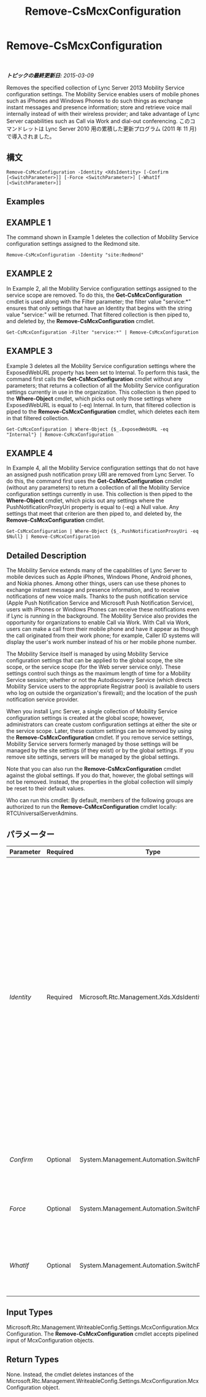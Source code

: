 ﻿---
title: Remove-CsMcxConfiguration
TOCTitle: Remove-CsMcxConfiguration
ms:assetid: 71904a62-a1f1-4466-9921-0a175909e117
ms:mtpsurl: https://technet.microsoft.com/ja-jp/library/Hh690026(v=OCS.15)
ms:contentKeyID: 48272500
ms.date: 05/19/2016
mtps_version: v=OCS.15
ms.translationtype: HT
---

# Remove-CsMcxConfiguration

 

_**トピックの最終更新日:** 2015-03-09_

Removes the specified collection of Lync Server 2013 Mobility Service configuration settings. The Mobility Service enables users of mobile phones such as iPhones and Windows Phones to do such things as exchange instant messages and presence information; store and retrieve voice mail internally instead of with their wireless provider; and take advantage of Lync Server capabilities such as Call via Work and dial-out conferencing. このコマンドレットは Lync Server 2010 用の累積した更新プログラム (2011 年 11 月) で導入されました。

## 構文

    Remove-CsMcxConfiguration -Identity <XdsIdentity> [-Confirm [<SwitchParameter>]] [-Force <SwitchParameter>] [-WhatIf [<SwitchParameter>]]

## Examples

## EXAMPLE 1

The command shown in Example 1 deletes the collection of Mobility Service configuration settings assigned to the Redmond site.

    Remove-CsMcxConfiguration -Identity "site:Redmond"

## EXAMPLE 2

In Example 2, all the Mobility Service configuration settings assigned to the service scope are removed. To do this, the **Get-CsMcxConfiguration** cmdlet is used along with the Filter parameter; the filter value "service:\*" ensures that only settings that have an Identity that begins with the string value "service:" will be returned. That filtered collection is then piped to, and deleted by, the **Remove-CsMcxConfiguration** cmdlet.

    Get-CsMcxConfiguration -Filter "service:*" | Remove-CsMcxConfiguration

## EXAMPLE 3

Example 3 deletes all the Mobility Service configuration settings where the ExposedWebURL property has been set to Internal. To perform this task, the command first calls the **Get-CsMcxConfiguration** cmdlet without any parameters; that returns a collection of all the Mobility Service configuration settings currently in use in the organization. This collection is then piped to the **Where-Object** cmdlet, which picks out only those settings where ExposedWebURL is equal to (-eq) Internal. In turn, that filtered collection is piped to the **Remove-CsMcxConfiguration** cmdlet, which deletes each item in that filtered collection.

    Get-CsMcxConfiguration | Where-Object {$_.ExposedWebURL -eq "Internal"} | Remove-CsMcxConfiguration

## EXAMPLE 4

In Example 4, all the Mobility Service configuration settings that do not have an assigned push notification proxy URI are removed from Lync Server. To do this, the command first uses the **Get-CsMcxConfiguration** cmdlet (without any parameters) to return a collection of all the Mobility Service configuration settings currently in use. This collection is then piped to the **Where-Object** cmdlet, which picks out any settings where the PushNotificationProxyUri property is equal to (-eq) a Null value. Any settings that meet that criterion are then piped to, and deleted by, the **Remove-CsMcxConfiguration** cmdlet.

    Get-CsMcxConfiguration | Where-Object {$_.PushNotificationProxyUri -eq $Null} | Remove-CsMcxConfiguration

## Detailed Description

The Mobility Service extends many of the capabilities of Lync Server to mobile devices such as Apple iPhones, Windows Phone, Android phones, and Nokia phones. Among other things, users can use these phones to exchange instant message and presence information, and to receive notifications of new voice mails. Thanks to the push notification service (Apple Push Notification Service and Microsoft Push Notification Service), users with iPhones or Windows Phones can receive these notifications even if Lync is running in the background. The Mobility Service also provides the opportunity for organizations to enable Call via Work. With Call via Work, users can make a call from their mobile phone and have it appear as though the call originated from their work phone; for example, Caller ID systems will display the user's work number instead of his or her mobile phone number.

The Mobility Service itself is managed by using Mobility Service configuration settings that can be applied to the global scope, the site scope, or the service scope (for the Web server service only). These settings control such things as the maximum length of time for a Mobility Service session; whether or not the Autodiscovery Service (which directs Mobility Service users to the appropriate Registrar pool) is available to users who log on outside the organization's firewall); and the location of the push notification service provider.

When you install Lync Server, a single collection of Mobility Service configuration settings is created at the global scope; however, administrators can create custom configuration settings at either the site or the service scope. Later, these custom settings can be removed by using the **Remove-CsMcxConfiguration** cmdlet. If you remove service settings, Mobility Service servers formerly managed by those settings will be managed by the site settings (if they exist) or by the global settings. If you remove site settings, servers will be managed by the global settings.

Note that you can also run the **Remove-CsMcxConfiguration** cmdlet against the global settings. If you do that, however, the global settings will not be removed. Instead, the properties in the global collection will simply be reset to their default values.

Who can run this cmdlet: By default, members of the following groups are authorized to run the **Remove-CsMcxConfiguration** cmdlet locally: RTCUniversalServerAdmins.

## パラメーター


<table>
<colgroup>
<col style="width: 25%" />
<col style="width: 25%" />
<col style="width: 25%" />
<col style="width: 25%" />
</colgroup>
<thead>
<tr class="header">
<th>Parameter</th>
<th>Required</th>
<th>Type</th>
<th>Description</th>
</tr>
</thead>
<tbody>
<tr class="odd">
<td><p><em>Identity</em></p></td>
<td><p>Required</p></td>
<td><p>Microsoft.Rtc.Management.Xds.XdsIdentity</p></td>
<td><p>Unique identifier of the Mobility Service configuration settings to be removed. To &quot;remove&quot; the global settings, use this syntax:</p>
<p>-Identity global</p>
<p>Note that you cannot actually remove the global settings; all you can do is reset the properties to their default values.</p>
<p>To remove settings from the site scope, use syntax similar to this:</p>
<p>-Identity site:Redmond</p>
<p>To remove settings configured at the service scope, use syntax like this:</p>
<p>-Identity service:WebServer:atl-cs-001.litwareinc.com</p>
<p>You cannot use wildcards when specifying an Identity.</p></td>
</tr>
<tr class="even">
<td><p><em>Confirm</em></p></td>
<td><p>Optional</p></td>
<td><p>System.Management.Automation.SwitchParameter</p></td>
<td><p>Prompts you for confirmation before executing the command.</p></td>
</tr>
<tr class="odd">
<td><p><em>Force</em></p></td>
<td><p>Optional</p></td>
<td><p>System.Management.Automation.SwitchParameter</p></td>
<td><p>Suppresses the display of any non-fatal error message that might occur when running the command.</p></td>
</tr>
<tr class="even">
<td><p><em>WhatIf</em></p></td>
<td><p>Optional</p></td>
<td><p>System.Management.Automation.SwitchParameter</p></td>
<td><p>Describes what would happen if you executed the command without actually executing the command.</p></td>
</tr>
</tbody>
</table>


## Input Types

Microsoft.Rtc.Management.WriteableConfig.Settings.McxConfiguration.McxConfiguration. The **Remove-CsMcxConfiguration** cmdlet accepts pipelined input of McxConfiguration objects.

## Return Types

None. Instead, the cmdlet deletes instances of the Microsoft.Rtc.Management.WriteableConfig.Settings.McxConfiguration.McxConfiguration object.

